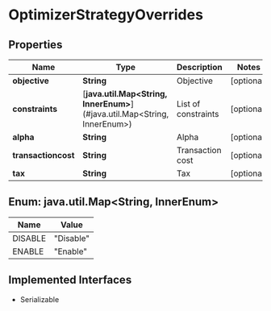 

# OptimizerStrategyOverrides


## Properties

Name | Type | Description | Notes
------------ | ------------- | ------------- | -------------
**objective** | **String** | Objective |  [optional]
**constraints** | [**java.util.Map&lt;String, InnerEnum&gt;**](#java.util.Map&lt;String, InnerEnum&gt;) | List of constraints |  [optional]
**alpha** | **String** | Alpha |  [optional]
**transactioncost** | **String** | Transaction cost |  [optional]
**tax** | **String** | Tax |  [optional]



## Enum: java.util.Map&lt;String, InnerEnum&gt;

Name | Value
---- | -----
DISABLE | &quot;Disable&quot;
ENABLE | &quot;Enable&quot;


## Implemented Interfaces

* Serializable



